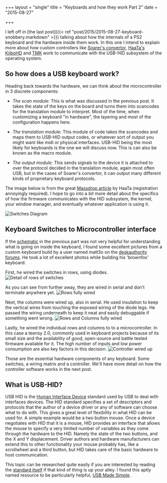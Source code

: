 +++
layout = "single"
title = "Keyboards and how they work Part 2"
date = "2015-08-27"

+++

I left off in [the last post]({{< ref "post/2015/2015-08-27-keyboard-snobbery.markdown" >}}) talking about how the internals of a PS2 keyboard and the hardware inside them work. In this one I intend to explain more about how custom controllers like [Soarer's convertor](https://geekhack.org/index.php?topic=17458.0), [HaaTa's KiiboHD](https://github.com/kiibohd/controller) and [TMK](https://github.com/tmk/tmk_keyboard) work to communicate with the USB-HID subsystem of the operating system.

## So how does a USB keyboard work?

Heading back towards the hardware, we can think about the microcontroller in 3 discrete components: 

* *The scan module:* This is what was discussed in the previous post. It takes the state of the keys on the board and turns them into scancodes for the translation module to interpret. Most of the time, when customizing a keyboard "in hardware", the layering and most of the configuration happens here.

* *The translation module:* This module of code takes the scancodes and maps them to USB-HID output codes, or whatever sort of output you might want like midi or physical interfaces. USB-HID being the most likely for keyboards is the one we will discuss now. This is can also be known as the macro module.

* *The output module:* This sends signals to the device it is attached to over the protocol decided in the translation module, again most often USB, but in the cases of Soarer's convertor, it can output many different kinds of proprietary keyboard protocols.

The image below is from the great [Massdrop article](https://www.massdrop.com/article/introduction-to-keyboard-programming) by HaaTa (registration annoyingly required). I hope to go into a bit more detail about the specifics of how the firmware communicates with the HID subsystem, the kernel, your window manager, and eventually whatever application is using it.

![Switches Diagram](/switches-diagram.png)

## Keyboard Switches to Microcontroller interface

If the [schematic](/12keykeyboard.jpg) in the previous part was not very helpful for understanding what is going on inside the keyboard, I found some excellent pictures from a custom keyboard build by a user named matt3o on the [deskauthority forums](http://deskthority.net/workshop-f7/brownfox-step-by-step-t6050.html). He took a lot of excellent photos while building his 'brownfox' keyboard. 

First, he wired the switches in rows, using diodes.
![Detail of rows of switches](/rowsdetail.jpg)

As you can see from further away, they are wired in serial and don't terminate anywhere yet.
![Rows fully wired](/rows.jpg)

Next, the columns were wired up, also in serial. He used insulation to keep the vertical wires from touching the exposed wiring of the diode legs. He passed the wiring underneath to keep it neat and easily debuggable if something went wrong.
![Rows and Columns fully wired](/rowsandcolumnswired.jpg)

Lastly, he wired the individual rows and columns to to a microcontroller. In this case a teensy 2.0, commonly used in keyboard projects because of its small size and the availability of good, open-source and battle tested firmware available for it. The high number of inputs and low power consumption are also key factors in this decision. 
![Controller wired up](/controllerfullywired.jpg)


Those are the essential hardware components of any keyboard. Some switches, a wiring matrix and a controller. We'll have more detail on how the controller software works in the next post.





## What is USB-HID?

USB HID is the [Human Interface Device](https://en.wikipedia.org/wiki/USB_human_interface_device_class) standard used by USB to deal with interfaces devices. 
The HID standard specifies a set of descriptors and protocols that the author of a device driver or any of software can choose what to do with. This gives a great level of flexibility in what HID can be used for. A simple example would be a two button mouse. Once a device negotiates with HID that it is a mouse, HID provides an interface that allows the mouse to specify a very limited number of variables as they come through the hardware to the HID. Namely the state of the two buttons, and the X and Y displacement. Driver authors and hardware manufacturers can extend this to other functionality your mouse probably has, like a scrollwheel and a third button, but HID takes care of the basic hardware to host communication. 

This topic can be researched quite easily if you are interested by reading the [standard itself](http://www.usb.org/developers/hidpage/) if that kind of thing is up your alley. I found this aptly named resource to be particularly helpful, [USB Made Simple](http://www.usbmadesimple.co.uk/ums_5.htm).

##

